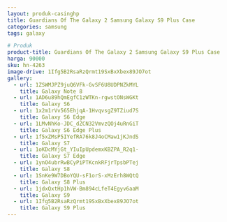 ```yaml
---
layout: produk-casinghp
title: Guardians Of The Galaxy 2 Samsung Galaxy S9 Plus Case
categories: samsung
tags: galaxy

# Produk
product-title: Guardians Of The Galaxy 2 Samsung Galaxy S9 Plus Case
harga: 90000
sku: hn-4263
image-drive: 1Ifg5B2RsaRzQrmt19SxBxXbex89JO7ot
gallery:
  - url: 1ZSWMJPZ9juQ6VFk-GvSF6U8UDPNZkMYL
    title: Galaxy Note 8
  - url: 1AD6u89hQmEgfC1zWTKn-rgwstONsWGKt
    title: Galaxy S6
  - url: 1x2m1rVv565EhjqA-1HvqvsgZ9TZiud7S
    title: Galaxy S6 Edge
  - url: 1LMvNhKo-JDC_dZCN32VmvzQOj4uRnGiT
    title: Galaxy S6 Edge Plus
  - url: 1f5xZMsP5IYefRA76k8J4oCMaw1jKJndS
    title: Galaxy S7
  - url: 1oKDcMYjGt_YIuIpUpdemxKBZPA_R2q1-
    title: Galaxy S7 Edge
  - url: 1ynO4ubrRwBCyPiPTKcnkRFjrTpsbPTej
    title: Galaxy S8
  - url: 1SnKe9W7DBoYQU-sF1orS-xMzErh8WQtQ
    title: Galaxy S8 Plus
  - url: 1jdxQxtHp1hVW-Bm894cLfeT4Egyv6aaM
    title: Galaxy S9
  - url: 1Ifg5B2RsaRzQrmt19SxBxXbex89JO7ot
    title: Galaxy S9 Plus
---
```

